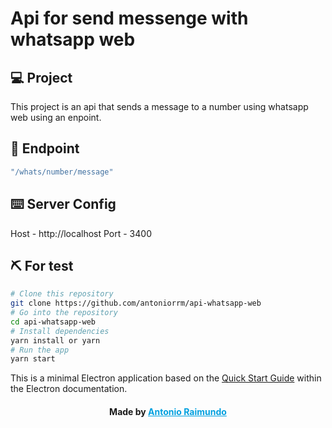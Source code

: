 # Api for send messenge with whatsapp web

>

## 💻 Project

>

This project is an api that sends a message to a number using whatsapp web using an enpoint.

>

## 🔗 Endpoint
>
```bash
"/whats/number/message"
```

>

## ⌨️ Server Config

>
Host - http://localhost
Port - 3400

>

## ⛏ For test

>

```bash
# Clone this repository
git clone https://github.com/antoniorrm/api-whatsapp-web
# Go into the repository
cd api-whatsapp-web
# Install dependencies
yarn install or yarn
# Run the app
yarn start
```

This is a minimal Electron application based on the [Quick Start Guide](https://electronjs.org/docs/tutorial/quick-start) within the Electron documentation.

>>

<h4 align="center">
    Made by <a href="https://www.linkedin.com/in/antoniorrm/" style="color: #00a0df" target="_blank">Antonio Raimundo</a>
</h4>
